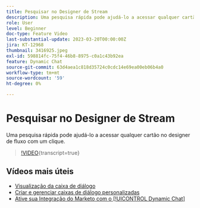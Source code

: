 ```yaml
---
title: Pesquisar no Designer de Stream
description: Uma pesquisa rápida pode ajudá-lo a acessar qualquer cartão no designer de fluxo com um clique.
role: User
level: Beginner
doc-type: Feature Video
last-substantial-update: 2023-03-20T00:00:00Z
jira: KT-12968
thumbnail: 3416925.jpeg
exl-id: 598814fc-75f4-46b8-8975-c0a1c43b92ea
feature: Dynamic Chat
source-git-commit: 63d4aea1c818d35724c0cdc14e69ea00eb06b4a0
workflow-type: tm+mt
source-wordcount: '59'
ht-degree: 0%

---
```


# Pesquisar no Designer de Stream

Uma pesquisa rápida pode ajudá-lo a acessar qualquer cartão no designer de fluxo com um clique.

>[!VIDEO](https://video.tv.adobe.com/v/3416925/?quality=12&learn=on){transcript=true}

## Vídeos mais úteis

* [Visualização da caixa de diálogo](dialogue-preview.md)
* [Criar e gerenciar caixas de diálogo personalizadas](dialogue-management.md)
* [Ative sua Integração do Marketo com o [!UICONTROL Dynamic Chat]](marketo-integration.md)
